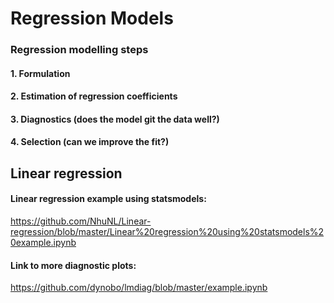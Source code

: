 # Regression Models

### Regression modelling steps

#### 1. Formulation

#### 2. Estimation of regression coefficients
#### 3. Diagnostics (does the model git the data well?)
#### 4. Selection (can we improve the fit?)

## Linear regression

#### Linear regression example using statsmodels: 
https://github.com/NhuNL/Linear-regression/blob/master/Linear%20regression%20using%20statsmodels%20example.ipynb

#### Link to more diagnostic plots:
https://github.com/dynobo/lmdiag/blob/master/example.ipynb
